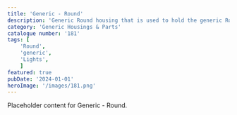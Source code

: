 ```yaml
---
title: 'Generic - Round'
description: 'Generic Round housing that is used to hold the generic Round fronts. Can also be found in the collections page on Patreon.'
category: 'Generic Housings & Parts'
catalogue number: '181'
tags: [
    'Round', 
    'generic',
    'Lights', 
    ]
featured: true
pubDate: '2024-01-01'
heroImage: '/images/181.png'
---
```


Placeholder content for Generic - Round.